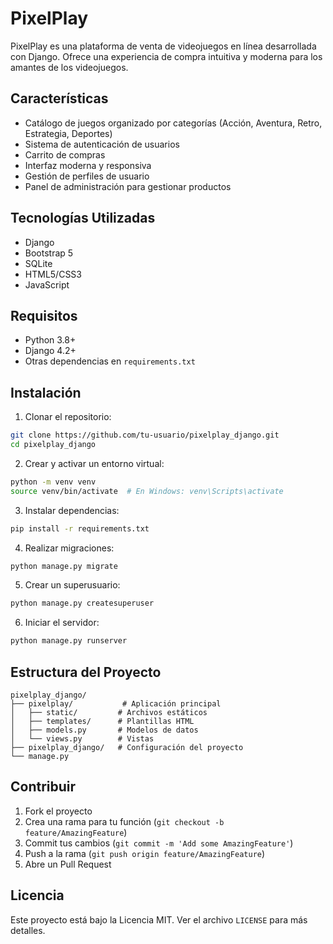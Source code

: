 # PixelPlay

PixelPlay es una plataforma de venta de videojuegos en línea desarrollada con Django. Ofrece una experiencia de compra intuitiva y moderna para los amantes de los videojuegos.

## Características

- Catálogo de juegos organizado por categorías (Acción, Aventura, Retro, Estrategia, Deportes)
- Sistema de autenticación de usuarios
- Carrito de compras
- Interfaz moderna y responsiva
- Gestión de perfiles de usuario
- Panel de administración para gestionar productos

## Tecnologías Utilizadas

- Django
- Bootstrap 5
- SQLite
- HTML5/CSS3
- JavaScript

## Requisitos

- Python 3.8+
- Django 4.2+
- Otras dependencias en `requirements.txt`

## Instalación

1. Clonar el repositorio:

```bash
git clone https://github.com/tu-usuario/pixelplay_django.git
cd pixelplay_django
```

2. Crear y activar un entorno virtual:

```bash
python -m venv venv
source venv/bin/activate  # En Windows: venv\Scripts\activate
```

3. Instalar dependencias:

```bash
pip install -r requirements.txt
```

4. Realizar migraciones:

```bash
python manage.py migrate
```

5. Crear un superusuario:

```bash
python manage.py createsuperuser
```

6. Iniciar el servidor:

```bash
python manage.py runserver
```

## Estructura del Proyecto

```
pixelplay_django/
├── pixelplay/           # Aplicación principal
│   ├── static/         # Archivos estáticos
│   ├── templates/      # Plantillas HTML
│   ├── models.py       # Modelos de datos
│   └── views.py        # Vistas
├── pixelplay_django/   # Configuración del proyecto
└── manage.py
```

## Contribuir

1. Fork el proyecto
2. Crea una rama para tu función (`git checkout -b feature/AmazingFeature`)
3. Commit tus cambios (`git commit -m 'Add some AmazingFeature'`)
4. Push a la rama (`git push origin feature/AmazingFeature`)
5. Abre un Pull Request

## Licencia

Este proyecto está bajo la Licencia MIT. Ver el archivo `LICENSE` para más detalles.
